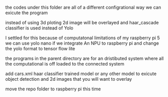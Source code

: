 the codes under this folder are all of a different configrational way we can exicute the program 

instead of using 3d ploting 2d image will be overlayed
and haar_cascade classifier is used instead of Yolo

I settled for this because of computatonal limitations of my raspberry pi 5 
we can use yolo nano if we integrate An NPU to raspberry pi and change the yolo format to tensor flow lite

the programs in the parent directory are for an dristibuted system where all the computational is off loaded to the connected system

add cars.xml haar classifier trained model or any other model to exicute object detection and 2d images that you will want to overlay

move the repo folder to raspberry pi this time 
